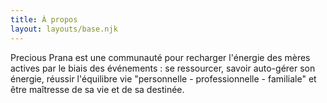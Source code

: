 ```yaml
---
title: À propos
layout: layouts/base.njk
---
```


Precious Prana est une communauté pour recharger l'énergie des mères actives par le biais des événements : se ressourcer, savoir auto-gérer son énergie, réussir l'équilibre vie "personnelle - professionnelle - familiale" et être maîtresse de sa vie et de sa destinée.
